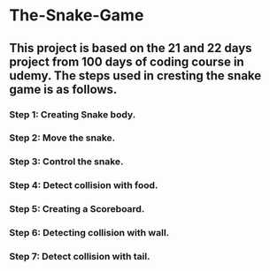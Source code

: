 # The-Snake-Game
## This project is based on the 21 and 22 days project from 100 days of coding course in udemy. The steps used in cresting the snake game is as follows.
### Step 1: Creating Snake body.
### Step 2: Move the snake.
### Step 3: Control the snake.
### Step 4: Detect collision with food.
### Step 5: Creating a Scoreboard.
### Step 6: Detecting collision with wall.
### Step 7: Detect collision with tail.
